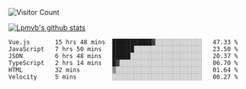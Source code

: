 ![Visitor Count](https://profile-counter.glitch.me/Lpmvb/count.svg)

[![Lpmvb's github stats](https://github-readme-stats.vercel.app/api?username=lpmvb&show_icons=true&title_color=fff&icon_color=79ff97&text_color=9f9f9f&bg_color=151515)](https://github.com/anuraghazra/github-readme-stats)

<!--
Here are some ideas to get you started:

- 🔭 I’m currently working on ...
- 🌱 I’m currently learning ...
- 👯 I’m looking to collaborate on ...
- 🤔 I’m looking for help with ...
- 💬 Ask me about ...
- 📫 How to reach me: ...
- 😄 Pronouns: ...
- ⚡ Fun fact: ...
-->

<!--START_SECTION:waka-->

```text
Vue.js       15 hrs 48 mins  ███████████▓░░░░░░░░░░░░░   47.33 %
JavaScript   7 hrs 50 mins   ██████░░░░░░░░░░░░░░░░░░░   23.50 %
JSON         6 hrs 48 mins   █████░░░░░░░░░░░░░░░░░░░░   20.37 %
TypeScript   2 hrs 14 mins   █▓░░░░░░░░░░░░░░░░░░░░░░░   06.70 %
HTML         32 mins         ▒░░░░░░░░░░░░░░░░░░░░░░░░   01.64 %
Velocity     5 mins          ░░░░░░░░░░░░░░░░░░░░░░░░░   00.27 %
```

<!--END_SECTION:waka-->
